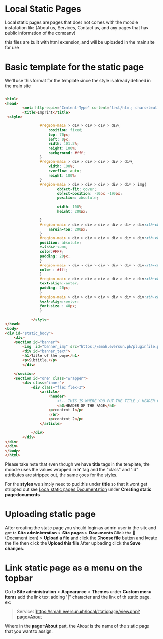 # Local Static Pages

Local static pages are pages that does not comes with the moodle installation like 
(About us, Services, Contact us, and any pages that has public information of the company)

this files are built with html extension, and will be uploaded in the main site for use

# Basic template for the static page

We'll use this format for the template since the style is already defined in the main site

```html

<html>
<head>
        <meta http-equiv="Content-Type" content="text/html; charset=utf-8" />
        <title>Imprint</title>
 <style>

                #region-main > div > div > div > div{
                    position: fixed;
                    top: 70px;
                    left: 0px;
                    width: 101.5%;
                    height: 100%;
                    background: #fff;
                }
                #region-main > div > div > div > div > div{
                    width: 100%;
                    overflow: auto;
                    height: 100%;
                }
                #region-main > div > div > div > div > div > img{
                        object-fit: cover;
                        object-position: -20px -190px;
                        position: absolute;

                        width: 100%;
                        height: 200px;

                }
                #region-main > div > div > div > div > div > div:nth-child(3){
                    margin-top: 200px;
                }
                #region-main > div > div > div > div > div > div:nth-child(2){
                position: absolute;
                z-index:2800;
                color:#FFF;
                padding: 20px;
                }
                #region-main > div > div > div > div > div > div:nth-child(2) > h1 {
                color : #fff;
                }
                #region-main > div > div > div > div > div > div:nth-child(3) > div{
                text-align:center;
                padding: 20px;
                }
                #region-main > div > div > div > div > div > div:nth-child(3) > div > h3{
                text-align:center;
                font-size : 40px;
                }
            
            </style>
</head>
<body>
<div id="static_body">
    <div>
    <section id="banner">
        <img  id="banner_img" src="https://smah.eversun.ph/pluginfile.php/1/theme_moove/headerimg/1591094280/GM10.jpg"/>
        <div id="banner_text">
        <h1>Title of the page</h1>
        <p>Subtitle.</p>
        </div>
       
    </section>
    <section id="one" class="wrapper">
        <div class="inner">
            <div class="flex flex-3">
                <article>
                    <header>
                        <!-- THIS IS WHERE YOU PUT THE TITLE / HEADER OF THE ARTICLE BETWEEN <H3> AND </H3>-->
                        <h3>HEADER OF THE PAGE</h3>
                    <p>content 1</p>
                    </br>
                    <p>content 2</p>
                </article>
               
            </div>
        </div>
</div>
</div>
</body>
</html>
```
Please take note that even though we have **title** tags in the template, the moodle uses the values wrapped in **h1** tag 
and the "class" and "id" attributes are stripped out, the same goes for the styles.

For the **styles** we simply need to pud this under  **title** so that it wont get stripped out see [Local static pages Documentation](https://moodle.org/plugins/pluginversion.php?id=11257) under **Creating static page documents**

# Uploading static page

After creating the static page you should login as admin user in the site and got to 
**Site administration** > **Site pages** > **Documents**
Click the :page_facing_up: (Document icon) > **Upload a file** and click the **Choose file** button and locate the file then click the **Upload this file**
After uploading click the **Save changes**.

# Link static page as a menu on the topbar

Go to **Site administration** > **Appearance** > **Themes** under **Custom menu items** add the link text adding "|" character and the link of th static page.
ex:
>Services|https://smah.eversun.ph/local/staticpage/view.php?page=About


Where in the **page=About** part, the _About_ is the name of the static page that you want to assign.